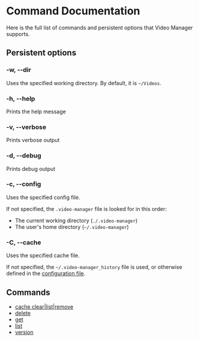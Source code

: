 <!-- markdownlint-disable MD033 -->

# Command Documentation

Here is the full list of commands and persistent options that Video Manager supports.

## Persistent options

### -w, --dir <path>

Uses the specified working directory. By default, it is `~/Videos`.

### -h, --help

Prints the help message

### -v, --verbose

Prints verbose output

### -d, --debug

Prints debug output

### -c, --config <path>

Uses the specified config file.

If not specified, the `.video-manager` file is looked for in this order:

- The current working directory (`./.video-manager`)
- The user's home directory (`~/.video-manager`)

### -C, --cache <path>

Uses the specified cache file.

If not specified, the `~/.video-manager_history` file is used, or otherwise defined in the [configuration file](../configuration.md).

## Commands

- [cache clear|list|remove](./cache.md)
- [delete](./delete.md)
- [get](./get.md)
- [list](./list.md)
- [version](./version.md)
